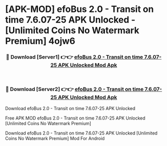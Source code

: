 # [APK-MOD] efoBus 2.0 - Transit on time 7.6.07-25 APK Unlocked - [Unlimited Coins No Watermark Premium] 4ojw6



<div align="center">
<h3>🔴 Download [Server1] 👉👉 <a href="https://momento.my/?title=efoBus_2.0_-_Transit_on_time_7.6.07-25_APK_Unlocked">efoBus 2.0 - Transit on time 7.6.07-25 APK Unlocked Mod Apk</a></h3><br>

<h3>🔴 Download [Server2] 👉👉 <a href="https://momento.my/?title=efoBus_2.0_-_Transit_on_time_7.6.07-25_APK_Unlocked">efoBus 2.0 - Transit on time 7.6.07-25 APK Unlocked Mod Apk</a></h3>
</div>



Download efoBus 2.0 - Transit on time 7.6.07-25 APK Unlocked 

Free APK MOD efoBus 2.0 - Transit on time 7.6.07-25 APK Unlocked [Unlimited Coins No Watermark Premium]

Download efoBus 2.0 - Transit on time 7.6.07-25 APK Unlocked [Unlimited Coins No Watermark Premium] Mod For Android
